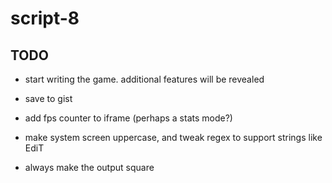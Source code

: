 # script-8

## TODO
- start writing the game. additional features will be revealed

- save to gist
- add fps counter to iframe (perhaps a stats mode?)
- make system screen uppercase, and tweak regex to support strings like EdiT
- always make the output square